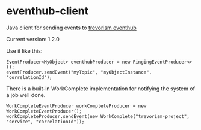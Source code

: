 # eventhub-client
Java client for sending events to [trevorism eventhub](https://github.com/trevorism/eventhub)

Current version: 1.2.0

Use it like this:

```
EventProducer<MyObject> eventhubProducer = new PingingEventProducer<>();
eventProducer.sendEvent("myTopic", "myObjectInstance", "correlationId");
```

There is a built-in WorkComplete implementation for notifying the system of a job well done.
```
WorkCompleteEventProducer workCompleteProducer = new WorkCompleteEventProducer();
workCompleteProducer.sendEvent(new WorkComplete("trevorism-project", "service", "correlationId"));
```
